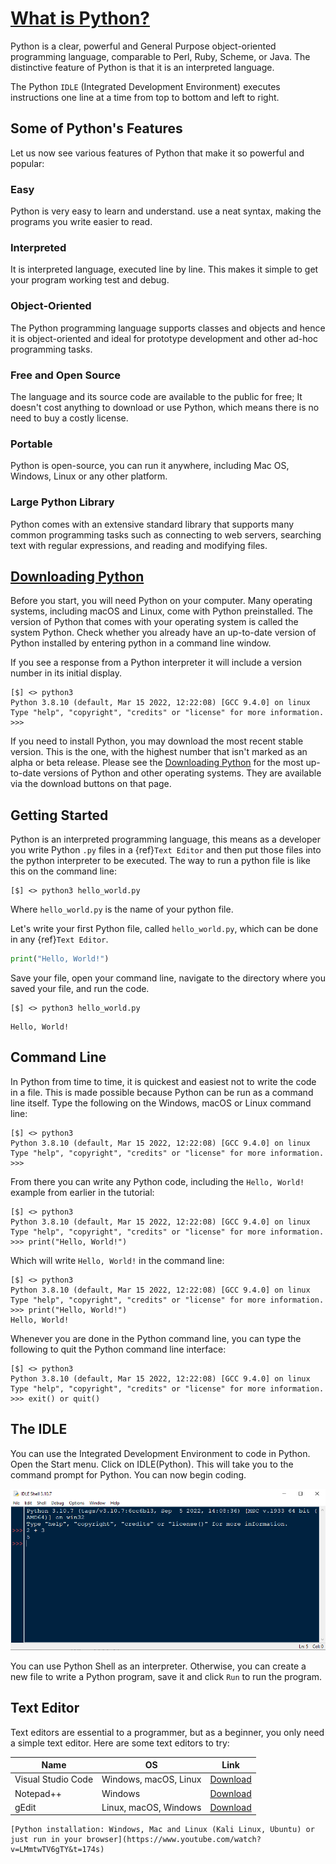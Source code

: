 # [What is Python?](https://www.python.org/about/gettingstarted/)

Python is a clear, powerful and General Purpose object-oriented programming language, comparable to Perl, Ruby, Scheme, or Java. The distinctive feature of Python is that it is an interpreted language.

The Python `IDLE` (Integrated Development Environment) executes instructions one line at a time from top to bottom and left to right.

## Some of Python's Features

Let us now see various features of Python that make it so powerful and popular:

### Easy

Python is very easy to learn and understand. use a neat syntax, making the programs you write easier to read.

### Interpreted

It is interpreted language, executed line by line. This makes it simple to get your program working test and debug.

### Object-Oriented

The Python programming language supports classes and objects and hence it is object-oriented and ideal for prototype development and other ad-hoc programming tasks.

### Free and Open Source

The language and its source code are available to the public for free; It doesn't cost anything to download or use Python, which means there is no need to buy a costly license.

### Portable

Python is open-source, you can run it anywhere, including Mac OS, Windows, Linux or any other platform.

### Large Python Library

Python comes with an extensive standard library that supports many common programming tasks such as connecting to web servers, searching text with regular expressions, and reading and modifying files.

## [Downloading Python](https://www.python.org/downloads/)

Before you start, you will need Python on your computer. Many operating systems, including macOS and Linux, come with Python preinstalled. The version of Python that comes with your operating system is called the system Python. Check whether you already have an up-to-date version of Python installed by entering python in a command line window.

If you see a response from a Python interpreter it will include a version number in its initial display.

```shell
[$] <> python3
Python 3.8.10 (default, Mar 15 2022, 12:22:08) [GCC 9.4.0] on linux
Type "help", "copyright", "credits" or "license" for more information.
>>> 
```

If you need to install Python, you may download the most recent stable version. This is the one, with the highest number that isn't marked as an alpha or beta release. Please see the [Downloading Python](https://wiki.python.org/moin/BeginnersGuide/Download) for the most up-to-date versions of Python and other operating systems. They are available via the download buttons on that page.

## Getting Started

Python is an interpreted programming language, this means as a developer you write Python `.py` files in a {ref}`Text Editor` and then put those files into the python interpreter to be executed. The way to run a python file is like this on the command line:

```shell
[$] <> python3 hello_world.py
```

Where `hello_world.py` is the name of your python file.

Let's write your first Python file, called `hello_world.py`, which can be done in any {ref}`Text Editor`.

```python
print("Hello, World!")
```

Save your file, open your command line, navigate to the directory where you saved your file, and run the code.

```shell
[$] <> python3 hello_world.py
```

```console
Hello, World!
```

## Command Line

In Python from time to time, it is quickest and easiest not to write the code in a file. This is made possible because Python can be run as a command line itself. Type the following on the Windows, macOS or Linux command line:

```shell
[$] <> python3
Python 3.8.10 (default, Mar 15 2022, 12:22:08) [GCC 9.4.0] on linux
Type "help", "copyright", "credits" or "license" for more information.
>>> 
```

From there you can write any Python code, including the `Hello, World!` example from earlier in the tutorial:

```shell
[$] <> python3
Python 3.8.10 (default, Mar 15 2022, 12:22:08) [GCC 9.4.0] on linux
Type "help", "copyright", "credits" or "license" for more information.
>>> print("Hello, World!")
```

Which will write `Hello, World!` in the command line:

```shell
[$] <> python3
Python 3.8.10 (default, Mar 15 2022, 12:22:08) [GCC 9.4.0] on linux
Type "help", "copyright", "credits" or "license" for more information.
>>> print("Hello, World!")
Hello, World!
```

Whenever you are done in the Python command line, you can type the following to quit the Python command line interface:

```shell
[$] <> python3
Python 3.8.10 (default, Mar 15 2022, 12:22:08) [GCC 9.4.0] on linux
Type "help", "copyright", "credits" or "license" for more information.
>>> exit() or quit()
```

## The IDLE

You can use the Integrated Development Environment to code in Python. Open the Start menu. Click on IDLE(Python). This will take you to the command prompt for Python. You can now begin coding.

![idle](../images/idle.PNG)

You can use Python Shell as an interpreter. Otherwise, you can create a new file to write a Python program, save it and click `Run` to run the program.

## Text Editor

Text editors are essential to a programmer, but as a beginner, you only need a simple text editor. Here are some text editors to try:

| Name | OS | Link |
| ----------- | -------- | --------------- |
| Visual Studio Code | Windows, macOS, Linux | [Download](https://code.visualstudio.com/) |
| Notepad++ | Windows | [Download](https://notepad-plus-plus.org/) |
| gEdit | Linux, macOS, Windows | [Download](https://github.com/GNOME/gedit) |

```{seealso}
[Python installation: Windows, Mac and Linux (Kali Linux, Ubuntu) or just run in your browser](https://www.youtube.com/watch?v=LMmtwTV6gTY&t=174s)
```
